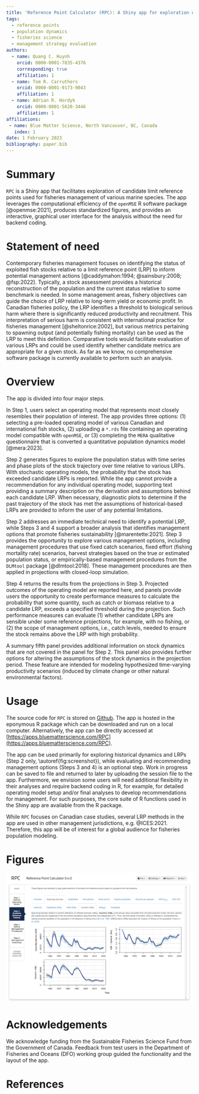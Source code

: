 ```yaml
---
title: 'Reference Point Calculator (RPC): A Shiny app for exploration of limit reference points for fisheries management'
tags:
  - reference points
  - population dynamics
  - fisheries science
  - management strategy evaluation
authors:
  - name: Quang C. Huynh
    orcid: 0000-0001-7835-4376
    corresponding: true
    affiliation: 1
  - name: Tom R. Carruthers
    orcid: 0000-0001-9173-9043
    affiliation: 1
  - name: Adrian R. Hordyk
    orcid: 0000-0001-5620-3446
    affiliation: 1
affiliations:
 - name: Blue Matter Science, North Vancouver, BC, Canada
   index: 1
date: 1 February 2023
bibliography: paper.bib
---
```


# Summary

`RPC` is a Shiny app that facilitates exploration of candidate limit reference points used for fisheries management of various marine species. The app leverages the computational efficiency of the `openMSE` R software package [@openmse:2021], produces standardized figures, and provides an interactive, graphical user interface for the analysis without the need for backend coding.

# Statement of need

Contemporary fisheries management focuses on identifying the status of exploited fish stocks relative to a limit reference point (LRP) to inform potential management actions [@caddymahon:1994; @sainsbury:2008; @fsp:2022]. Typically, a stock assessment provides a historical reconstruction of the population and the current status relative to some benchmark is needed. In some management areas, fishery objectives can guide the choice of LRP relative to long-term yield or economic profit. In Canadian fisheries policy, the LRP identifies a threshold to biological serious harm where there is significantly reduced productivity and recruitment. This interpretation of serious harm is consistent with international practice for fisheries management [@sheltonrice:2002], but various metrics pertaining to spawning output (and potentially fishing mortality) can be used as the LRP to meet this definition. Comparative tools would facilitate evaluation of various LRPs and could be used identify whether candidate metrics are appropriate for a given stock. As far as we know, no comprehensive software package is currently available to perform such an analysis.

# Overview

The app is divided into four major steps.

In Step 1, users select an operating model that represents most closely resembles their population of interest. The app provides three options: (1) selecting a pre-loaded operating model of various Canadian and international fish stocks, (2) uploading a `*.rds` file containing an operating model compatible with `openMSE`, or (3) completing the `MERA` qualitative questionnaire that is converted a quantitative population dynamics model [@mera:2023].

Step 2 generates figures to explore the population status with time series and phase plots of the stock trajectory over time relative to various LRPs. With stochastic operating models, the probability that the stock has exceeded candidate LRPs is reported. While the app cannot provide a recommendation for any individual operating model, supporting text providing a summary description on the derivation and assumptions behind each candidate LRP. When necessary, diagnostic plots to determine if the past trajectory of the stock has met the assumptions of historical-based LRPs are provided to inform the user of any potential limitations.

Step 2 addresses an immediate technical need to identify a potential LRP, while Steps 3 and 4 support a broader analysis that identifies management options that promote fisheries sustainability [@marentette:2021]. Step 3 provides the opportunity to explore various management options, including management procedures that use fixed catch scenarios, fixed effort (fishing mortality rate) scenarios, harvest strategies based on the true or estimated population status, or empirically-based management procedures from the `DLMtool` package [@dlmtool:2018]. These management procedures are then applied in projections with closed-loop simulation.

Step 4 returns the results from the projections in Step 3. Projected outcomes of the operating model are reported here, and panels provide users the opportunity to create performance measures to calculate the probability that some quantity, such as catch or biomass relative to a candidate LRP, exceeds a specified threshold during the projection. Such performance measures can evaluate (1) whether candidate LRPs are sensible under some reference projections, for example, with no fishing, or (2) the scope of management options, i.e., catch levels, needed to ensure the stock remains above the LRP with high probability.

A summary fifth panel provides additional information on stock dynamics that are not covered in the panel for Step 2. This panel also provides further options for altering the assumptions of the stock dynamics in the projection period. These feature are intended for modeling hypothesized time-varying productivity scenarios (induced by climate change or other natural environmental factors).


# Usage

The source code for `RPC` is stored on [Github](https://github.com/Blue-Matter/RPC). The app is hosted in the eponymous R package which can be downloaded and run on a local computer. Alternatively, the app can be directly accessed at [https://apps.bluematterscience.com/RPC](https://apps.bluematterscience.com/RPC).

The app can be used primarily for exploring historical dynamics and LRPs (Step 2 only, \autoref{fig:screenshot}), while evaluating and recommending management options (Steps 3 and 4) is an optional step. Work in progress can be saved to file and returned to later by uploading the session file to the app. Furthermore, we envision some users will need additional flexibility in their analyses and require backend coding in R, for example, for detailed operating model setup and/or final analyses to develop recommendations for management. For such purposes, the core suite of R functions used in the Shiny app are available from the R package.

While `RPC` focuses on Canadian case studies, several LRP methods in the app are used in other management jurisdictions, e.g. @ICES:2021. Therefore, this app will be of interest for a global audience for fisheries population modeling.

# Figures

![Screenshot of RPC upon selecting an operating model.\label{fig:screenshot}](figures/RPC-screenshot.png)

# Acknowledgements

We acknowledge funding from the Sustainable Fisheries Science Fund from the Government of Canada. Feedback from test users in the Department of Fisheries and Oceans (DFO) working group guided the functionality and the layout of the app.

# References

